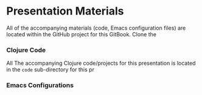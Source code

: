 # Presentation Materials

All of the accompanying materials (code, Emacs configuration files) are located within the GitHub project for this GitBook. Clone the 

### Clojure Code

All The accompanying Clojure code/projects for this presentation is located in the ```code``` sub-directory for this pr

### Emacs Configurations